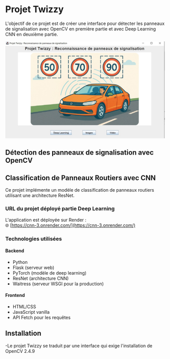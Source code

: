 # Projet Twizzy

L'objectif de ce projet est de créer une interface pour détecter les panneaux de signalisation avec OpenCV en première partie et avec Deep Learning CNN en deuxième partie.

![V3](./interfaceReadme.jpeg)

## Détection des panneaux de signalisation avec OpenCV


## Classification de Panneaux Routiers avec CNN

Ce projet implémente un modèle de classification de panneaux routiers utilisant une architecture ResNet.

### URL du projet déployé partie Deep Learning

L'application est déployée sur Render :  
🌐 [https://cnn-3.onrender.com/](https://cnn-3.onrender.com/)

### Technologies utilisées

#### Backend

- Python
- Flask (serveur web)
- PyTorch (modèle de deep learning)
- ResNet (architecture CNN)
- Waitress (serveur WSGI pour la production)

#### Frontend

- HTML/CSS
- JavaScript vanilla
- API Fetch pour les requêtes

## Installation

-Le projet Twizzy se traduit par une interface qui exige l'installation de OpenCV 2.4.9
